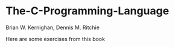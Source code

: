 # The-C-Programming-Language
Brian W. Kernighan, Dennis M. Ritchie

Here are some exercises from this book
